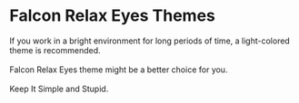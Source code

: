 # Falcon Relax Eyes Themes

If you work in a bright environment for long periods of time, a light-colored theme is recommended.
<br/><br/>
Falcon Relax Eyes theme might be a better choice for you.
<br/><br/>
Keep It Simple and Stupid.